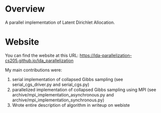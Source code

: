 # Overview
A parallel implementation of Latent Dirichlet Allocation.

# Website
You can find the website at this URL: https://lda-parallelization-cs205.github.io/lda_parallelization

My main contributions were:
1. serial implementation of collapsed Gibbs sampling (see serial_cgs_driver.py and serial_cgs.py)
2. parallelized implementation of collapsed Gibbs sampling using MPI (see archive/mpi_implementation_asynchronous.py and archive/mpi_implementation_synchronous.py)
3. Wrote entire description of algorithm in writeup on webiste
